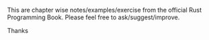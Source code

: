 This are chapter wise notes/examples/exercise from the official Rust Programming Book.
Please feel free to ask/suggest/improve.

Thanks 
